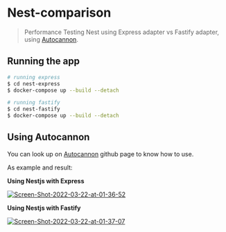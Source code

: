 # Nest-comparison

> Performance Testing Nest using Express adapter vs Fastify adapter, using [Autocannon](https://github.com/mcollina/autocannon#install).

## Running the app

```bash
# running express
$ cd nest-express
$ docker-compose up --build --detach

# running fastify
$ cd nest-fastify
$ docker-compose up --build --detach
```

## Using Autocannon

You can look up on [Autocannon](https://github.com/mcollina/autocannon#install) github page to know how to use.

As example and result:

**Using Nestjs with Express**

<a href="https://ibb.co/DV1q5cw"><img src="https://i.ibb.co/tmHd8jY/Screen-Shot-2022-03-22-at-01-36-52.png" alt="Screen-Shot-2022-03-22-at-01-36-52" border="0" /></a>

**Using Nestjs with Fastify**

<a href="https://ibb.co/rw491yf"><img src="https://i.ibb.co/4VPk5Ng/Screen-Shot-2022-03-22-at-01-37-07.png" alt="Screen-Shot-2022-03-22-at-01-37-07" border="0" /></a>
